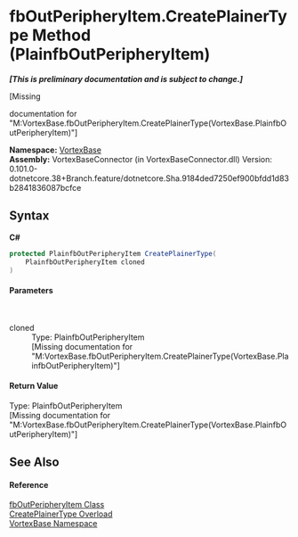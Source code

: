 # fbOutPeripheryItem.CreatePlainerType Method (PlainfbOutPeripheryItem)
 _**\[This is preliminary documentation and is subject to change.\]**_

\[Missing <summary> documentation for "M:VortexBase.fbOutPeripheryItem.CreatePlainerType(VortexBase.PlainfbOutPeripheryItem)"\]

**Namespace:**&nbsp;<a href="N_VortexBase.md">VortexBase</a><br />**Assembly:**&nbsp;VortexBaseConnector (in VortexBaseConnector.dll) Version: 0.101.0-dotnetcore.38+Branch.feature/dotnetcore.Sha.9184ded7250ef900bfdd1d83b2841836087bcfce

## Syntax

**C#**<br />
``` C#
protected PlainfbOutPeripheryItem CreatePlainerType(
	PlainfbOutPeripheryItem cloned
)
```


#### Parameters
&nbsp;<dl><dt>cloned</dt><dd>Type: PlainfbOutPeripheryItem<br />\[Missing <param name="cloned"/> documentation for "M:VortexBase.fbOutPeripheryItem.CreatePlainerType(VortexBase.PlainfbOutPeripheryItem)"\]</dd></dl>

#### Return Value
Type: PlainfbOutPeripheryItem<br />\[Missing <returns> documentation for "M:VortexBase.fbOutPeripheryItem.CreatePlainerType(VortexBase.PlainfbOutPeripheryItem)"\]

## See Also


#### Reference
<a href="T_VortexBase_fbOutPeripheryItem.md">fbOutPeripheryItem Class</a><br /><a href="Overload_VortexBase_fbOutPeripheryItem_CreatePlainerType.md">CreatePlainerType Overload</a><br /><a href="N_VortexBase.md">VortexBase Namespace</a><br />